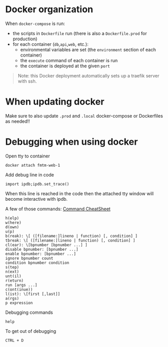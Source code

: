 # Docker organization

When `docker-compose` is run:

- the scripts in `Dockerfile` run (there is also a `Dockerfile.prod` for production)
- for each container (`db`,`api`,`web`, etc.):
  - environmental variables are set (the `environment` section of each container)
  - the `execute` command of each container is run
  - the container is deployed at the given `port`

> Note: this Docker deployment automatically sets up a traefik server with ssh.

# When updating docker

Make sure to also update `.prod` and `.local` docker-compose or Dockerfiles as needed!!

# Debugging when using docker

Open tty to container

    docker attach fmtm-web-1

Add debug line in code

    import ipdb;ipdb.set_trace()

When this line is reached in the code then the attached tty window will
become interactive with ipdb.

A few of those commands:
[Command CheatSheet](https://wangchuan.github.io/coding/2017/07/12/ipdb-cheat-sheet.html)

    h(elp)
    w(here)
    d(own)
    u(p)
    b(reak): \[ ([filename:]lineno | function) [, condition] ]
    tbreak: \[ ([filename:]lineno | function) [, condition] ]
    cl(ear): \[bpnumber [bpnumber ...] ]
    disable bpnumber: [bpnumber ...]
    enable bpnumber: [bpnumber ...]
    ignore bpnumber count
    condition bpnumber condition
    s(tep)
    n(ext)
    unt(il)
    r(eturn)
    run [args ...]
    c(ont(inue))
    l(ist): \[first [,last]]
    a(rgs)
    p expression

Debugging commands

    help

To get out of debugging

    CTRL + D
